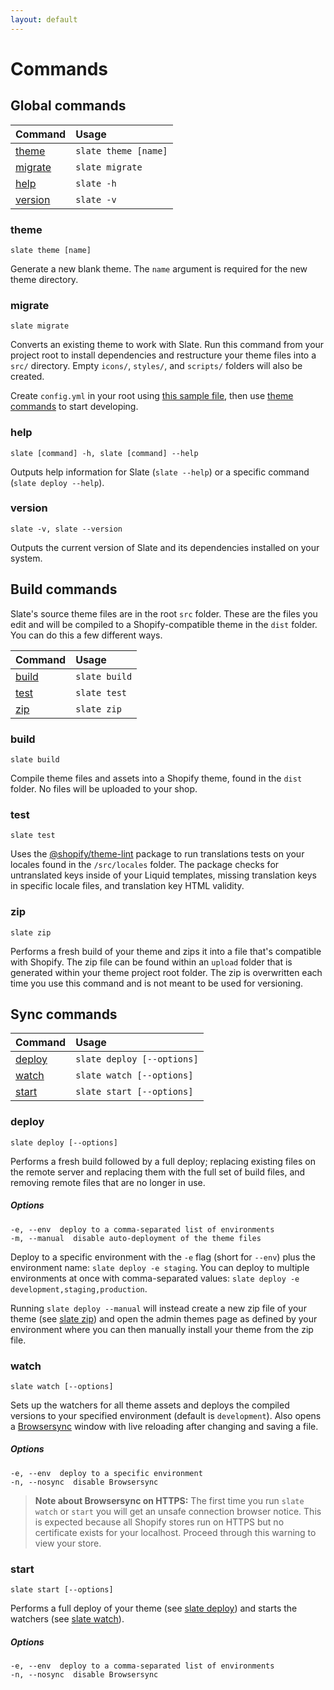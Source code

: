 ```yaml
---
layout: default
---
```


# Commands

## Global commands

| Command | Usage |
| :------ | :---- |
| [theme](#theme) | `slate theme [name]` |
| [migrate](#migrate) | `slate migrate` |
| [help](#help) | `slate -h` |
| [version](#version) | `slate -v` |

### theme

```
slate theme [name]
```

Generate a new blank theme. The `name` argument is required for the new theme directory.

### migrate
```
slate migrate
```

Converts an existing theme to work with Slate. Run this command from your project root to install dependencies and restructure your theme files into a `src/` directory. Empty `icons/`, `styles/`, and `scripts/` folders will also be created.

Create `config.yml` in your root using [this sample file](https://github.com/Shopify/slate/blob/master/config-sample.yml), then use [theme commands](#theme-commands) to start developing.

### help

```
slate [command] -h, slate [command] --help
```

Outputs help information for Slate (`slate --help`) or a specific command (`slate deploy --help`).

### version

```
slate -v, slate --version
```

Outputs the current version of Slate and its dependencies installed on your system.

## Build commands

Slate's source theme files are in the root `src` folder. These are the files you edit and will be compiled to a Shopify-compatible theme in the `dist` folder. You can do this a few different ways.

| Command | Usage |
| :------ | :---- |
| [build](#build) | `slate build` |
| [test](#test) | `slate test` |
| [zip](#zip) | `slate zip` |

### build

```
slate build
```

Compile theme files and assets into a Shopify theme, found in the `dist` folder. No files will be uploaded to your shop.

### test

```
slate test
```

Uses the [@shopify/theme-lint](https://github.com/Shopify/theme-lint) package to run translations tests on your locales found in the `/src/locales` folder. The package checks for untranslated keys inside of your Liquid templates, missing translation keys in specific locale files, and translation key HTML validity.

### zip

```
slate zip
```

Performs a fresh build of your theme and zips it into a file that's compatible with Shopify. The zip file can be found within an `upload` folder that is generated within your theme project root folder. The zip is overwritten each time you use this command and is not meant to be used for versioning.

## Sync commands

| Command | Usage |
| :------ | :---- |
| [deploy](#deploy) | `slate deploy [--options]` |
| [watch](#watch) | `slate watch [--options]` |
| [start](#start) | `slate start [--options]` |

### deploy

```
slate deploy [--options]
```

Performs a fresh build followed by a full deploy; replacing existing files on the remote server and replacing them with the full set of build files, and removing remote files that are no longer in use.

##### Options

```
-e, --env  deploy to a comma-separated list of environments
-m, --manual  disable auto-deployment of the theme files
```

Deploy to a specific environment with the `-e` flag (short for `--env`) plus the environment name: `slate deploy -e staging`.  You can deploy to multiple environments at once with comma-separated values: `slate deploy -e development,staging,production`.

Running `slate deploy --manual` will instead create a new zip file of your theme (see [slate zip](#zip)) and open the admin themes page as defined by your environment where you can then manually install your theme from the zip file.

### watch

```
slate watch [--options]
```

Sets up the watchers for all theme assets and deploys the compiled versions to your specified environment (default is `development`). Also opens a [Browsersync](https://browsersync.io/) window with live reloading after changing and saving a file.

##### Options
```
-e, --env  deploy to a specific environment
-n, --nosync  disable Browsersync
```

> **Note about Browsersync on HTTPS:** The first time you run `slate watch` or `start` you will get an unsafe connection browser notice. This is expected because all Shopify stores run on HTTPS but no certificate exists for your localhost. Proceed through this warning to view your store.

### start

```
slate start [--options]
```

Performs a full deploy of your theme (see [slate deploy](#deploy)) and starts the watchers (see [slate watch](#watch)).

##### Options
```
-e, --env  deploy to a comma-separated list of environments
-n, --nosync  disable Browsersync
```
